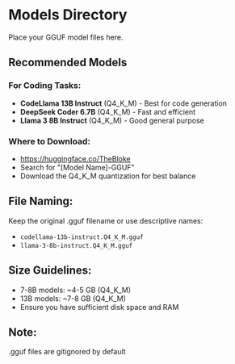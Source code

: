 # Models Directory

Place your GGUF model files here.

## Recommended Models

### For Coding Tasks:
- **CodeLlama 13B Instruct** (Q4_K_M) - Best for code generation
- **DeepSeek Coder 6.7B** (Q4_K_M) - Fast and efficient
- **Llama 3 8B Instruct** (Q4_K_M) - Good general purpose

### Where to Download:
- https://huggingface.co/TheBloke
- Search for "[Model Name]-GGUF"
- Download the Q4_K_M quantization for best balance

## File Naming:
Keep the original .gguf filename or use descriptive names:
- `codellama-13b-instruct.Q4_K_M.gguf`
- `llama-3-8b-instruct.Q4_K_M.gguf`

## Size Guidelines:
- 7-8B models: ~4-5 GB (Q4_K_M)
- 13B models: ~7-8 GB (Q4_K_M)
- Ensure you have sufficient disk space and RAM

## Note:
.gguf files are gitignored by default
